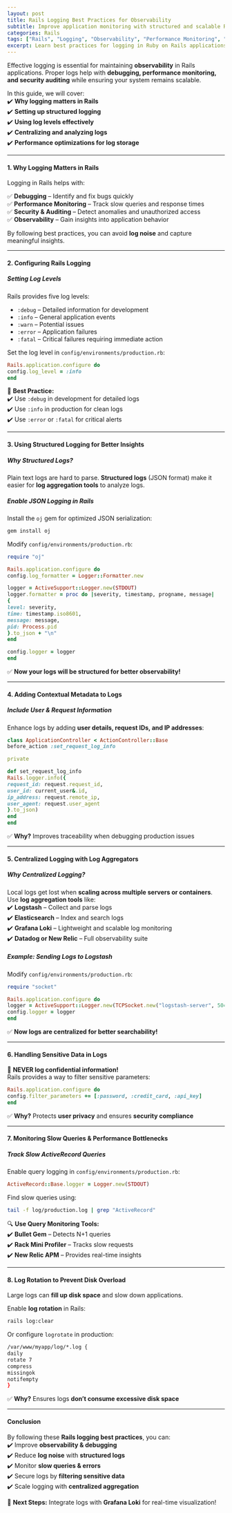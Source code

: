 ```yaml
---
layout: post  
title: Rails Logging Best Practices for Observability  
subtitle: Improve application monitoring with structured and scalable Rails logging  
categories: Rails  
tags: ["Rails", "Logging", "Observability", "Performance Monitoring", "Structured Logs"]  
excerpt: Learn best practices for logging in Ruby on Rails applications to improve observability, debugging, and performance monitoring.  
---
```



Effective logging is essential for maintaining **observability** in Rails applications. Proper logs help with **debugging, performance monitoring, and security auditing** while ensuring your system remains scalable.

In this guide, we will cover:  
✔️ **Why logging matters in Rails**  
✔️ **Setting up structured logging**  
✔️ **Using log levels effectively**  
✔️ **Centralizing and analyzing logs**  
✔️ **Performance optimizations for log storage**

---

#### **1. Why Logging Matters in Rails**
Logging in Rails helps with:

✅ **Debugging** – Identify and fix bugs quickly  
✅ **Performance Monitoring** – Track slow queries and response times  
✅ **Security & Auditing** – Detect anomalies and unauthorized access  
✅ **Observability** – Gain insights into application behavior

By following best practices, you can avoid **log noise** and capture meaningful insights.

---

#### **2. Configuring Rails Logging**
##### **Setting Log Levels**
Rails provides five log levels:

- `:debug` – Detailed information for development
- `:info` – General application events
- `:warn` – Potential issues
- `:error` – Application failures
- `:fatal` – Critical failures requiring immediate action

Set the log level in `config/environments/production.rb`:  
```rb  
Rails.application.configure do  
config.log_level = :info  
end  
```

🚀 **Best Practice:**  
✔️ Use `:debug` in development for detailed logs  
✔️ Use `:info` in production for clean logs  
✔️ Use `:error` or `:fatal` for critical alerts

---

#### **3. Using Structured Logging for Better Insights**
##### **Why Structured Logs?**
Plain text logs are hard to parse. **Structured logs** (JSON format) make it easier for **log aggregation tools** to analyze logs.

##### **Enable JSON Logging in Rails**
Install the `oj` gem for optimized JSON serialization:  
```sh  
gem install oj  
```

Modify `config/environments/production.rb`:  
```rb  
require "oj"

Rails.application.configure do  
config.log_formatter = Logger::Formatter.new

logger = ActiveSupport::Logger.new(STDOUT)  
logger.formatter = proc do |severity, timestamp, progname, message|  
{  
level: severity,  
time: timestamp.iso8601,  
message: message,  
pid: Process.pid  
}.to_json + "\n"  
end

config.logger = logger  
end  
```

✅ **Now your logs will be structured for better observability!**

---

#### **4. Adding Contextual Metadata to Logs**
##### **Include User & Request Information**
Enhance logs by adding **user details, request IDs, and IP addresses**:  
```rb  
class ApplicationController < ActionController::Base  
before_action :set_request_log_info

private

def set_request_log_info  
Rails.logger.info({  
request_id: request.request_id,  
user_id: current_user&.id,  
ip_address: request.remote_ip,  
user_agent: request.user_agent  
}.to_json)  
end  
end  
```

✅ **Why?** Improves traceability when debugging production issues

---

#### **5. Centralized Logging with Log Aggregators**
##### **Why Centralized Logging?**
Local logs get lost when **scaling across multiple servers or containers**. Use **log aggregation tools** like:  
✔️ **Logstash** – Collect and parse logs  
✔️ **Elasticsearch** – Index and search logs  
✔️ **Grafana Loki** – Lightweight and scalable log monitoring  
✔️ **Datadog or New Relic** – Full observability suite

##### **Example: Sending Logs to Logstash**
Modify `config/environments/production.rb`:  
```rb  
require "socket"

Rails.application.configure do  
logger = ActiveSupport::Logger.new(TCPSocket.new("logstash-server", 5044))  
config.logger = logger  
end  
```

✅ **Now logs are centralized for better searchability!**

---

#### **6. Handling Sensitive Data in Logs**
🚨 **NEVER log confidential information!**  
Rails provides a way to filter sensitive parameters:  
```rb  
Rails.application.configure do  
config.filter_parameters += [:password, :credit_card, :api_key]  
end  
```

✅ **Why?** Protects **user privacy** and ensures **security compliance**

---

#### **7. Monitoring Slow Queries & Performance Bottlenecks**
##### **Track Slow ActiveRecord Queries**
Enable query logging in `config/environments/production.rb`:  
```rb  
ActiveRecord::Base.logger = Logger.new(STDOUT)  
```

Find slow queries using:  
```sh  
tail -f log/production.log | grep "ActiveRecord"  
```

🔍 **Use Query Monitoring Tools:**  
✔️ **Bullet Gem** – Detects N+1 queries  
✔️ **Rack Mini Profiler** – Tracks slow requests  
✔️ **New Relic APM** – Provides real-time insights

---

#### **8. Log Rotation to Prevent Disk Overload**
Large logs can **fill up disk space** and slow down applications.

Enable **log rotation** in Rails:  
```sh  
rails log:clear  
```

Or configure `logrotate` in production:  
```sh  
/var/www/myapp/log/*.log {  
daily  
rotate 7  
compress  
missingok  
notifempty  
}  
```

✅ **Why?** Ensures logs **don’t consume excessive disk space**

---

#### **Conclusion**
By following these **Rails logging best practices**, you can:  
✔️ Improve **observability & debugging**  
✔️ Reduce **log noise** with **structured logs**  
✔️ Monitor **slow queries & errors**  
✔️ Secure logs by **filtering sensitive data**  
✔️ Scale logging with **centralized aggregation**

🚀 **Next Steps:** Integrate logs with **Grafana Loki** for real-time visualization!  
